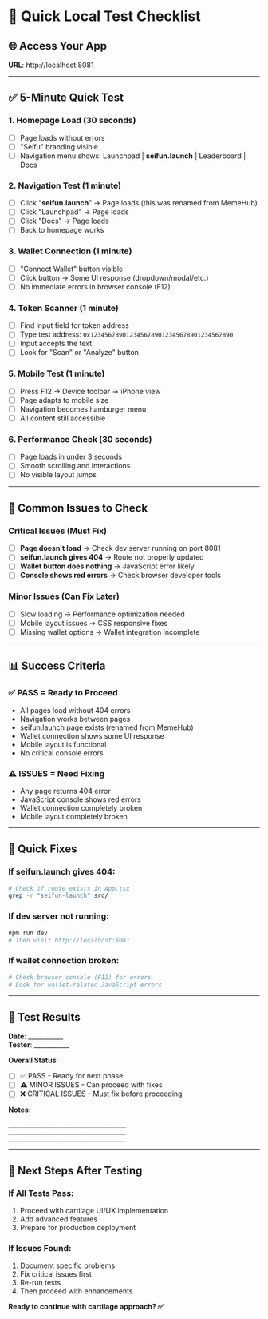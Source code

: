 # 🚀 Quick Local Test Checklist

## 🌐 **Access Your App**
**URL**: http://localhost:8081

---

## ✅ **5-Minute Quick Test**

### **1. Homepage Load (30 seconds)**
- [ ] Page loads without errors
- [ ] "Seifu" branding visible
- [ ] Navigation menu shows: Launchpad | **seifun.launch** | Leaderboard | Docs

### **2. Navigation Test (1 minute)**
- [ ] Click "**seifun.launch**" → Page loads (this was renamed from MemeHub)
- [ ] Click "Launchpad" → Page loads
- [ ] Click "Docs" → Page loads
- [ ] Back to homepage works

### **3. Wallet Connection (1 minute)**
- [ ] "Connect Wallet" button visible
- [ ] Click button → Some UI response (dropdown/modal/etc.)
- [ ] No immediate errors in browser console (F12)

### **4. Token Scanner (1 minute)**
- [ ] Find input field for token address
- [ ] Type test address: `0x1234567890123456789012345678901234567890`
- [ ] Input accepts the text
- [ ] Look for "Scan" or "Analyze" button

### **5. Mobile Test (1 minute)**
- [ ] Press F12 → Device toolbar → iPhone view
- [ ] Page adapts to mobile size
- [ ] Navigation becomes hamburger menu
- [ ] All content still accessible

### **6. Performance Check (30 seconds)**
- [ ] Page loads in under 3 seconds
- [ ] Smooth scrolling and interactions
- [ ] No visible layout jumps

---

## 🐛 **Common Issues to Check**

### **Critical Issues (Must Fix)**
- [ ] **Page doesn't load** → Check dev server running on port 8081
- [ ] **seifun.launch gives 404** → Route not properly updated
- [ ] **Wallet button does nothing** → JavaScript error likely
- [ ] **Console shows red errors** → Check browser developer tools

### **Minor Issues (Can Fix Later)**
- [ ] Slow loading → Performance optimization needed
- [ ] Mobile layout issues → CSS responsive fixes
- [ ] Missing wallet options → Wallet integration incomplete

---

## 📊 **Success Criteria**

### **✅ PASS = Ready to Proceed**
- All pages load without 404 errors
- Navigation works between pages
- seifun.launch page exists (renamed from MemeHub)
- Wallet connection shows some UI response
- Mobile layout is functional
- No critical console errors

### **⚠️ ISSUES = Need Fixing**
- Any page returns 404 error
- JavaScript console shows red errors
- Wallet connection completely broken
- Mobile layout completely broken

---

## 🔧 **Quick Fixes**

### **If seifun.launch gives 404:**
```bash
# Check if route exists in App.tsx
grep -r "seifun-launch" src/
```

### **If dev server not running:**
```bash
npm run dev
# Then visit http://localhost:8081
```

### **If wallet connection broken:**
```bash
# Check browser console (F12) for errors
# Look for wallet-related JavaScript errors
```

---

## 🎯 **Test Results**

**Date**: ___________  
**Tester**: ___________  

**Overall Status**: 
- [ ] ✅ PASS - Ready for next phase
- [ ] ⚠️ MINOR ISSUES - Can proceed with fixes
- [ ] ❌ CRITICAL ISSUES - Must fix before proceeding

**Notes**:
```
_________________________________
_________________________________
_________________________________
```

---

## 🚀 **Next Steps After Testing**

### **If All Tests Pass:**
1. Proceed with cartilage UI/UX implementation
2. Add advanced features
3. Prepare for production deployment

### **If Issues Found:**
1. Document specific problems
2. Fix critical issues first
3. Re-run tests
4. Then proceed with enhancements

**Ready to continue with cartilage approach? ✅**